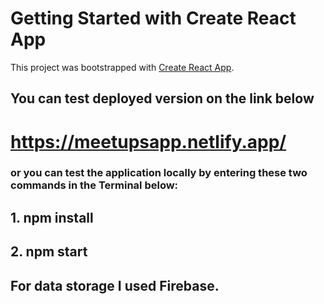 # Getting Started with Create React App

This project was bootstrapped with [Create React App](https://github.com/facebook/create-react-app).

## You can test deployed version on the link below

# https://meetupsapp.netlify.app/

### or you can test the application locally by entering these two commands in the Terminal below:

## 1. npm install

## 2. npm start

## For data storage I used Firebase.





